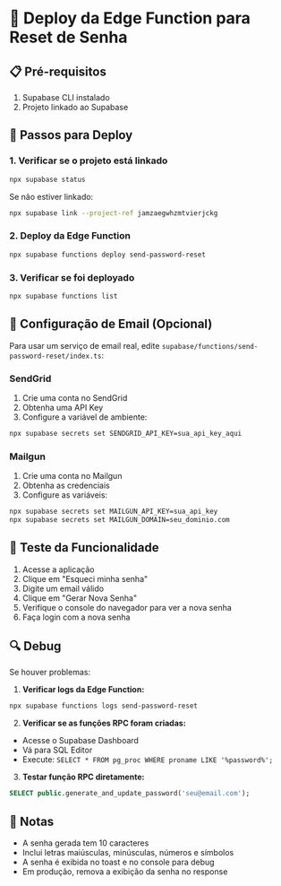 # 🚀 Deploy da Edge Function para Reset de Senha

## 📋 Pré-requisitos

1. Supabase CLI instalado
2. Projeto linkado ao Supabase

## 🔧 Passos para Deploy

### 1. Verificar se o projeto está linkado
```bash
npx supabase status
```

Se não estiver linkado:
```bash
npx supabase link --project-ref jamzaegwhzmtvierjckg
```

### 2. Deploy da Edge Function
```bash
npx supabase functions deploy send-password-reset
```

### 3. Verificar se foi deployado
```bash
npx supabase functions list
```

## 📧 Configuração de Email (Opcional)

Para usar um serviço de email real, edite `supabase/functions/send-password-reset/index.ts`:

### SendGrid
1. Crie uma conta no SendGrid
2. Obtenha uma API Key
3. Configure a variável de ambiente:
```bash
npx supabase secrets set SENDGRID_API_KEY=sua_api_key_aqui
```

### Mailgun
1. Crie uma conta no Mailgun
2. Obtenha as credenciais
3. Configure as variáveis:
```bash
npx supabase secrets set MAILGUN_API_KEY=sua_api_key
npx supabase secrets set MAILGUN_DOMAIN=seu_dominio.com
```

## 🧪 Teste da Funcionalidade

1. Acesse a aplicação
2. Clique em "Esqueci minha senha"
3. Digite um email válido
4. Clique em "Gerar Nova Senha"
5. Verifique o console do navegador para ver a nova senha
6. Faça login com a nova senha

## 🔍 Debug

Se houver problemas:

1. **Verificar logs da Edge Function:**
```bash
npx supabase functions logs send-password-reset
```

2. **Verificar se as funções RPC foram criadas:**
- Acesse o Supabase Dashboard
- Vá para SQL Editor
- Execute: `SELECT * FROM pg_proc WHERE proname LIKE '%password%';`

3. **Testar função RPC diretamente:**
```sql
SELECT public.generate_and_update_password('seu@email.com');
```

## 📝 Notas

- A senha gerada tem 10 caracteres
- Inclui letras maiúsculas, minúsculas, números e símbolos
- A senha é exibida no toast e no console para debug
- Em produção, remova a exibição da senha no response
